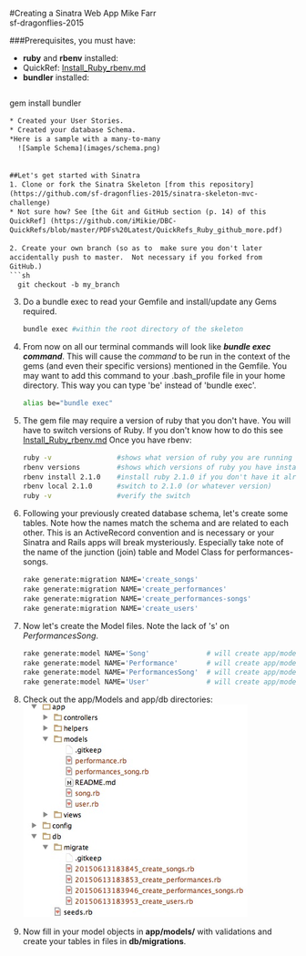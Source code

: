 #Creating a Sinatra Web App
Mike Farr <br>
sf-dragonflies-2015

###Prerequisites, you must have:
* **ruby** and **rbenv** installed:
 * QuickRef: [Install_Ruby_rbenv.md](https://github.com/iMikie/DBC-QuickRefs/blob/master/Install_Ruby_rbenv.md)
* **bundler** installed:
  ```
gem install bundler 
  ```
* Created your User Stories.
* Created your database Schema.
  *Here is a sample with a many-to-many
    ![Sample Schema](images/schema.png)
 
 
##Let's get started with Sinatra
1. Clone or fork the Sinatra Skeleton [from this repository] (https://github.com/sf-dragonflies-2015/sinatra-skeleton-mvc-challenge)
 * Not sure how? See [the Git and GitHub section (p. 14) of this QuickRef] (https://github.com/iMikie/DBC-QuickRefs/blob/master/PDFs%20Latest/QuickRefs_Ruby_github_more.pdf)
  
2. Create your own branch (so as to  make sure you don't later accidentally push to master.  Not necessary if you forked from GitHub.)
```sh
    git checkout -b my_branch
```
3. Do a bundle exec to read your Gemfile and install/update any Gems required. 

    ```sh
    bundle exec #within the root directory of the skeleton
    ```
4. From now on all our terminal commands will look like ***bundle exec command***.  This will cause the *command* to be run in the context of the gems (and even their specific versions) mentioned in the Gemfile.  You may want to add this command to your .bash_profile file in your home directory.  This way you can type 'be' instead of 'bundle exec'.
    ```sh
    alias be="bundle exec"
    ```
5. The gem file may require a version of ruby that you don't have.  You will have to switch versions of Ruby. If you don't know how to do this see [Install_Ruby_rbenv.md](https://github.com/iMikie/DBC-QuickRefs/blob/master/Install_Ruby_rbenv.md) Once you have rbenv: 
    ```sh
    ruby -v                #shows what version of ruby you are running
    rbenv versions         #shows which versions of ruby you have installed
    rbenv install 2.1.0    #install ruby 2.1.0 if you don't have it already
    rbenv local 2.1.0      #switch to 2.1.0 (or whatever version)
    ruby -v                #verify the switch
    ```

6. Following your previously created database schema, let's create some tables.  Note how the names match the schema and are related to each other. This is an ActiveRecord convention and is necessary or your Sinatra and Rails apps will break mysteriously.  Especially take note of the name of the junction (join) table and Model Class for performances-songs.
    ```sh
    rake generate:migration NAME='create_songs'
    rake generate:migration NAME='create_performances'
    rake generate:migration NAME='create_performances-songs'
    rake generate:migration NAME='create_users'
    ```
7. Now let's create the Model files.  Note the lack of 's' on *PerformancesSong*.
    ```sh
    rake generate:model NAME='Song'              # will create app/models/song.rb
    rake generate:model NAME='Performance'       # will create app/models/song.rb
    rake generate:model NAME='PerformancesSong'  # will create app/models/performances_song.rb, note: NOT: "performances_songs"
    rake generate:model NAME='User'              # will create app/models/song.rb
    ```
8. Check out the app/Models and app/db directories: <br>
![Models and DB folder after rake:generate commands](images/models_and_db_folders.jpg)

9. Now fill in your model objects in **app/models/** with validations and create your tables in files in **db/migrations**.
